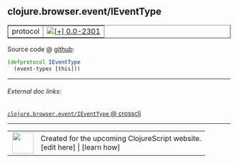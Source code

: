 ## clojure.browser.event/IEventType



 <table border="1">
<tr>
<td>protocol</td>
<td><a href="https://github.com/cljsinfo/cljs-api-docs/tree/0.0-2301"><img valign="middle" alt="[+] 0.0-2301" title="Added in 0.0-2301" src="https://img.shields.io/badge/+-0.0--2301-lightgrey.svg"></a> </td>
</tr>
</table>









Source code @ [github](https://github.com/clojure/clojurescript/blob/r3191/src/cljs/clojure/browser/event.cljs#L16-L17):

```clj
(defprotocol IEventType
  (event-types [this]))
```

<!--
Repo - tag - source tree - lines:

 <pre>
clojurescript @ r3191
└── src
    └── cljs
        └── clojure
            └── browser
                └── <ins>[event.cljs:16-17](https://github.com/clojure/clojurescript/blob/r3191/src/cljs/clojure/browser/event.cljs#L16-L17)</ins>
</pre>

-->

---



###### External doc links:

[`clojure.browser.event/IEventType` @ crossclj](http://crossclj.info/fun/clojure.browser.event.cljs/IEventType.html)<br>

---

 <table>
<tr><td>
<img valign="middle" align="right" width="48px" src="http://i.imgur.com/Hi20huC.png">
</td><td>
Created for the upcoming ClojureScript website.<br>
[edit here] | [learn how]
</td></tr></table>

[edit here]:https://github.com/cljsinfo/cljs-api-docs/blob/master/cljsdoc/clojure.browser.event/IEventType.cljsdoc
[learn how]:https://github.com/cljsinfo/cljs-api-docs/wiki/cljsdoc-files

<!--

This information was too distracting to show to readers, but I'll leave it
commented here since it is helpful to:

- pretty-print the data used to generate this document
- and show how to retrieve that data



The API data for this symbol:

```clj
{:ns "clojure.browser.event",
 :name "IEventType",
 :type "protocol",
 :full-name-encode "clojure.browser.event/IEventType",
 :source {:code "(defprotocol IEventType\n  (event-types [this]))",
          :title "Source code",
          :repo "clojurescript",
          :tag "r3191",
          :filename "src/cljs/clojure/browser/event.cljs",
          :lines [16 17]},
 :methods [{:name "event-types",
            :signature ["[this]"],
            :docstring nil}],
 :full-name "clojure.browser.event/IEventType",
 :history [["+" "0.0-2301"]]}

```

Retrieve the API data for this symbol:

```clj
;; from Clojure REPL
(require '[clojure.edn :as edn])
(-> (slurp "https://raw.githubusercontent.com/cljsinfo/cljs-api-docs/catalog/cljs-api.edn")
    (edn/read-string)
    (get-in [:symbols "clojure.browser.event/IEventType"]))
```

-->
